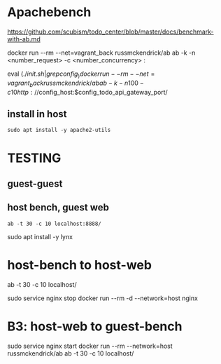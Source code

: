 # Apachebench

https://github.com/scubism/todo_center/blob/master/docs/benchmark-with-ab.md

docker run --rm --net=vagrant_back russmckendrick/ab ab -k -n <number_request> -c <number_concurrency> <url>:<port>


eval $(./init.sh | grep config_)
docker run --rm --net=vagrant_back russmckendrick/ab ab -k -n 100 -c 10 http://$config_host:$config_todo_api_gateway_port/



## install in host

`sudo apt install -y apache2-utils`



# TESTING

## guest-guest
## host bench, guest web

`ab -t 30 -c 10 localhost:8888/`


sudo apt install -y lynx

# host-bench to host-web

ab -t 30 -c 10 localhost/ 


sudo service nginx stop
docker run --rm -d --network=host  nginx



# B3: host-web to guest-bench
sudo service nginx start
docker run --rm --network=host russmckendrick/ab ab -t 30 -c 10 localhost/

